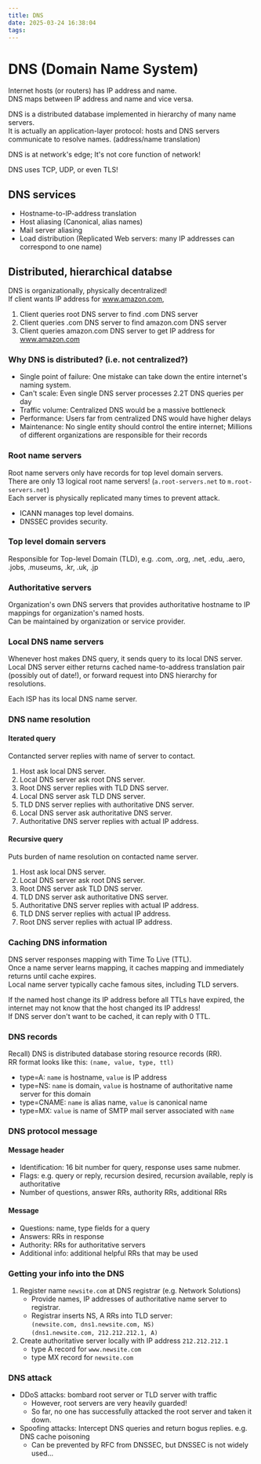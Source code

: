 ```yaml
---
title: DNS
date: 2025-03-24 16:38:04
tags:
---
```


# DNS (Domain Name System)

Internet hosts (or routers) has IP address and name.  
DNS maps between IP address and name and vice versa.

DNS is a distributed database implemented in hierarchy of many name servers.  
It is actually an application-layer protocol: hosts and DNS servers communicate to resolve names. (address/name translation)

DNS is at network's edge; It's not core function of network!

DNS uses TCP, UDP, or even TLS!

## DNS services

- Hostname-to-IP-address translation
- Host aliasing (Canonical, alias names)
- Mail server aliasing
- Load distribution (Replicated Web servers: many IP addresses can correspond to one name)

## Distributed, hierarchical databse

DNS is organizationally, physically decentralized!  
If client wants IP address for www.amazon.com,

1. Client queries root DNS server to find .com DNS server
1. Client queries .com DNS server to find amazon.com DNS server
1. Client queries amazon.com DNS server to get IP address for www.amazon.com

### Why DNS is distributed? (i.e. not centralized?)

- Single point of failure: One mistake can take down the entire internet's naming system.
- Can't scale: Even single DNS server processes 2.2T DNS queries per day
- Traffic volume: Centralized DNS would be a massive bottleneck
- Performance: Users far from centralized DNS would have higher delays
- Maintenance: No single entity should control the entire internet; Millions of different organizations are responsible for their records

### Root name servers

Root name servers only have records for top level domain servers.  
There are only 13 logical root name servers! (`a.root-servers.net` to `m.root-servers.net`)  
Each server is physically replicated many times to prevent attack.

- ICANN manages top level domains.
- DNSSEC provides security.

### Top level domain servers

Responsible for Top-level Domain (TLD), e.g. .com, .org, .net, .edu, .aero, .jobs, .museums, .kr, .uk, .jp

### Authoritative servers

Organization's own DNS servers that provides authoritative hostname to IP mappings for organization's named hosts.  
Can be maintained by organization or service provider.

### Local DNS name servers

Whenever host makes DNS query, it sends query to its local DNS server.  
Local DNS server either returns cached name-to-address translation pair (possibly out of date!), or forward request into DNS hierarchy for resolutions.

Each ISP has its local DNS name server.

### DNS name resolution

#### Iterated query

Contancted server replies with name of server to contact.

1. Host ask local DNS server.
1. Local DNS server ask root DNS server.
1. Root DNS server replies with TLD DNS server.
1. Local DNS server ask TLD DNS server.
1. TLD DNS server replies with authoritative DNS server.
1. Local DNS server ask authoritative DNS server.
1. Authoritative DNS server replies with actual IP address.

#### Recursive query

Puts burden of name resolution on contacted name server.

1. Host ask local DNS server.
1. Local DNS server ask root DNS server.
1. Root DNS server ask TLD DNS server.
1. TLD DNS server ask authoritative DNS server.
1. Authoritative DNS server replies with actual IP address.
1. TLD DNS server replies with actual IP address.
1. Root DNS server replies with actual IP address.

### Caching DNS information

DNS server responses mapping with Time To Live (TTL).  
Once a name server learns mapping, it caches mapping and immediately returns until cache expires.  
Local name server typically cache famous sites, including TLD servers.

If the named host change its IP address before all TTLs have expired, the internet may not know that the host changed its IP address!  
If DNS server don't want to be cached, it can reply with 0 TTL.

### DNS records

Recall) DNS is distributed database storing resource records (RR).  
RR format looks like this: `(name, value, type, ttl)`

- type=A: `name` is hostname, `value` is IP address
- type=NS: `name` is domain, `value` is hostname of authoritative name server for this domain
- type=CNAME: `name` is alias name, `value` is canonical name
- type=MX: `value` is name of SMTP mail server associated with `name`

### DNS protocol message

#### Message header

- Identification: 16 bit number for query, response uses same nubmer.
- Flags: e.g. query or reply, recursion desired, recursion available, reply is authoritative
- Number of questions, answer RRs, authority RRs, additional RRs

#### Message

- Questions: name, type fields for a query
- Answers: RRs in response
- Authority: RRs for authoritative servers
- Additional info: additional helpful RRs that may be used

### Getting your info into the DNS

1. Register name `newsite.com` at DNS registrar (e.g. Network Solutions)
    - Provide names, IP addresses of authoritative name server to registrar.
    - Registrar inserts NS, A RRs into TLD server:  
      `(newsite.com, dns1.newsite.com, NS)`  
      `(dns1.newsite.com, 212.212.212.1, A)`
1. Create authoritative server locally with IP address `212.212.212.1`
    - type A record for `www.newsite.com`
    - type MX record for `newsite.com`

### DNS attack

- DDoS attacks: bombard root server or TLD server with traffic  
  - However, root servers are very heavily guarded!
  - So far, no one has successfully attacked the root server and taken it down.
- Spoofing attacks: Intercept DNS queries and return bogus replies. e.g. DNS cache poisoning
  - Can be prevented by RFC from DNSSEC, but DNSSEC is not widely used...
